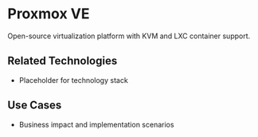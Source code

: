 # Proxmox VE

Open-source virtualization platform with KVM and LXC container support.

## Related Technologies
- Placeholder for technology stack

## Use Cases
- Business impact and implementation scenarios
